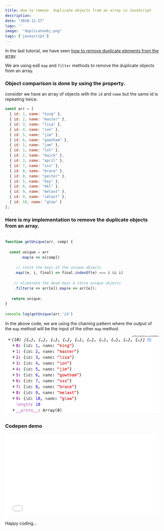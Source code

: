 ```yaml
---
title: How to remove  duplicate objects from an array in JavaScript
description:
date: "2018-11-27"
logo: ''
image:  "duplicateobj.png"
tags: ['javascript']
---
```



In the last tutorial, we have seen [how to remove duplicate elements from the array](https://jshype.com/javascriptremoveduplicatesfromarray/).


We are using es6 `map` and `filter` methods to remove the duplicate objects from an array.

### Object comparison is done by using the property.

consider we have an array of objects with the `id` and `name` but the same id is repeating twice.

```js
const arr = [
  { id: 1, name: "king" },
  { id: 2, name: "master" },
  { id: 3, name: "lisa" },
  { id: 4, name: "ion" },
  { id: 5, name: "jim" },
  { id: 6, name: "gowtham" },
  { id: 1, name: "jam" },
  { id: 1, name: "lol" },
  { id: 2, name: "kwick" },
  { id: 3, name: "april" },
  { id: 7, name: "sss" },
  { id: 8, name: "brace" },
  { id: 8, name: "peiter" },
  { id: 5, name: "hey" },
  { id: 6, name: "mkl" },
  { id: 9, name: "melast" },
  { id: 9, name: "imlast" },
  { id: 10, name: "glow" }
];
```


### Here is my implementation to remove the duplicate objects from an array.

```js

function getUnique(arr, comp) {

  const unique = arr
       .map(e => e[comp])

     // store the keys of the unique objects
    .map((e, i, final) => final.indexOf(e) === i && i)

    // eliminate the dead keys & store unique objects
    .filter(e => arr[e]).map(e => arr[e]);

   return unique;
}

console.log(getUnique(arr,'id')

```

In the above code, we are using the chaining pattern where the output of the `map` method will be the input of the other `map` method.


![final array with unique objects](bigobj.png)


###  Codepen demo

<iframe height='265' scrolling='no' title='Remove duplicate objects from array' src='//codepen.io/saigowthamr/embed/LXBYjr/?height=265&theme-id=0&default-tab=js,result' frameborder='no' allowtransparency='true' allowfullscreen='true' style='width: 100%;'>See the Pen <a href='https://codepen.io/saigowthamr/pen/LXBYjr/'>Remove duplicate objects from array</a> by saigowtham (<a href='https://codepen.io/saigowthamr'>@saigowthamr</a>) on <a href='https://codepen.io'>CodePen</a>.
</iframe>

Happy coding...
